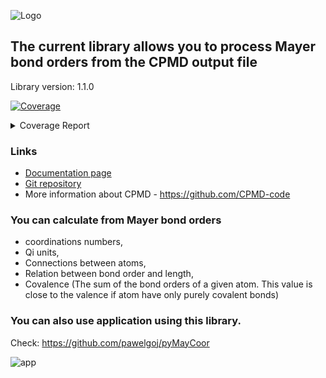 ![Logo](https://pawelgoj.github.io/pyMayCoor/Logo-pyMayCoor.png)

## The current library allows you to process Mayer bond orders from the CPMD output file

Library version: 1.1.0

<!-- Pytest Coverage Comment:Begin -->
<a href="https://github.com/pawelgoj/pyMayCoor/blob/main/README.md"><img alt="Coverage" src="https://img.shields.io/badge/Coverage-93%25-brightgreen.svg" /></a><details><summary>Coverage Report </summary><table><tr><th>File</th><th>Stmts</th><th>Miss</th><th>Cover</th><th>Missing</th></tr><tbody><tr><td colspan="5"><b>main/BondOrderProcessing/bond_order_processing</b></td></tr><tr><td>&nbsp; &nbsp;<a href="https://github.com/pawelgoj/pyMayCoor/blob/main/main/BondOrderProcessing/bond_order_processing/calculations.py">calculations.py</a></td><td>352</td><td>9</td><td>97%</td><td><a href="https://github.com/pawelgoj/pyMayCoor/blob/main/main/BondOrderProcessing/bond_order_processing/calculations.py#L40">40</a>, <a href="https://github.com/pawelgoj/pyMayCoor/blob/main/main/BondOrderProcessing/bond_order_processing/calculations.py#L44">44</a>, <a href="https://github.com/pawelgoj/pyMayCoor/blob/main/main/BondOrderProcessing/bond_order_processing/calculations.py#L51">51</a>, <a href="https://github.com/pawelgoj/pyMayCoor/blob/main/main/BondOrderProcessing/bond_order_processing/calculations.py#L171">171</a>, <a href="https://github.com/pawelgoj/pyMayCoor/blob/main/main/BondOrderProcessing/bond_order_processing/calculations.py#L324">324</a>, <a href="https://github.com/pawelgoj/pyMayCoor/blob/main/main/BondOrderProcessing/bond_order_processing/calculations.py#L505">505</a>, <a href="https://github.com/pawelgoj/pyMayCoor/blob/main/main/BondOrderProcessing/bond_order_processing/calculations.py#L660">660</a>, <a href="https://github.com/pawelgoj/pyMayCoor/blob/main/main/BondOrderProcessing/bond_order_processing/calculations.py#L662-L663">662&ndash;663</a></td></tr><tr><td>&nbsp; &nbsp;<a href="https://github.com/pawelgoj/pyMayCoor/blob/main/main/BondOrderProcessing/bond_order_processing/calculations_for_atoms_lists.py">calculations_for_atoms_lists.py</a></td><td>166</td><td>3</td><td>98%</td><td><a href="https://github.com/pawelgoj/pyMayCoor/blob/main/main/BondOrderProcessing/bond_order_processing/calculations_for_atoms_lists.py#L84-L87">84&ndash;87</a></td></tr><tr><td>&nbsp; &nbsp;<a href="https://github.com/pawelgoj/pyMayCoor/blob/main/main/BondOrderProcessing/bond_order_processing/input_data.py">input_data.py</a></td><td>422</td><td>53</td><td>87%</td><td><a href="https://github.com/pawelgoj/pyMayCoor/blob/main/main/BondOrderProcessing/bond_order_processing/input_data.py#L88-L100">88&ndash;100</a>, <a href="https://github.com/pawelgoj/pyMayCoor/blob/main/main/BondOrderProcessing/bond_order_processing/input_data.py#L122-L155">122&ndash;155</a>, <a href="https://github.com/pawelgoj/pyMayCoor/blob/main/main/BondOrderProcessing/bond_order_processing/input_data.py#L185-L189">185&ndash;189</a>, <a href="https://github.com/pawelgoj/pyMayCoor/blob/main/main/BondOrderProcessing/bond_order_processing/input_data.py#L225">225</a>, <a href="https://github.com/pawelgoj/pyMayCoor/blob/main/main/BondOrderProcessing/bond_order_processing/input_data.py#L234-L238">234&ndash;238</a>, <a href="https://github.com/pawelgoj/pyMayCoor/blob/main/main/BondOrderProcessing/bond_order_processing/input_data.py#L306">306</a>, <a href="https://github.com/pawelgoj/pyMayCoor/blob/main/main/BondOrderProcessing/bond_order_processing/input_data.py#L319-L320">319&ndash;320</a>, <a href="https://github.com/pawelgoj/pyMayCoor/blob/main/main/BondOrderProcessing/bond_order_processing/input_data.py#L379-L383">379&ndash;383</a>, <a href="https://github.com/pawelgoj/pyMayCoor/blob/main/main/BondOrderProcessing/bond_order_processing/input_data.py#L430-L441">430&ndash;441</a>, <a href="https://github.com/pawelgoj/pyMayCoor/blob/main/main/BondOrderProcessing/bond_order_processing/input_data.py#L478-L479">478&ndash;479</a>, <a href="https://github.com/pawelgoj/pyMayCoor/blob/main/main/BondOrderProcessing/bond_order_processing/input_data.py#L485">485</a>, <a href="https://github.com/pawelgoj/pyMayCoor/blob/main/main/BondOrderProcessing/bond_order_processing/input_data.py#L500">500</a>, <a href="https://github.com/pawelgoj/pyMayCoor/blob/main/main/BondOrderProcessing/bond_order_processing/input_data.py#L507">507</a>, <a href="https://github.com/pawelgoj/pyMayCoor/blob/main/main/BondOrderProcessing/bond_order_processing/input_data.py#L664">664</a>, <a href="https://github.com/pawelgoj/pyMayCoor/blob/main/main/BondOrderProcessing/bond_order_processing/input_data.py#L671">671</a>, <a href="https://github.com/pawelgoj/pyMayCoor/blob/main/main/BondOrderProcessing/bond_order_processing/input_data.py#L709">709</a>, <a href="https://github.com/pawelgoj/pyMayCoor/blob/main/main/BondOrderProcessing/bond_order_processing/input_data.py#L738">738</a>, <a href="https://github.com/pawelgoj/pyMayCoor/blob/main/main/BondOrderProcessing/bond_order_processing/input_data.py#L742">742</a>, <a href="https://github.com/pawelgoj/pyMayCoor/blob/main/main/BondOrderProcessing/bond_order_processing/input_data.py#L765">765</a>, <a href="https://github.com/pawelgoj/pyMayCoor/blob/main/main/BondOrderProcessing/bond_order_processing/input_data.py#L772">772</a>, <a href="https://github.com/pawelgoj/pyMayCoor/blob/main/main/BondOrderProcessing/bond_order_processing/input_data.py#L818">818</a>, <a href="https://github.com/pawelgoj/pyMayCoor/blob/main/main/BondOrderProcessing/bond_order_processing/input_data.py#L826">826</a>, <a href="https://github.com/pawelgoj/pyMayCoor/blob/main/main/BondOrderProcessing/bond_order_processing/input_data.py#L872">872</a>, <a href="https://github.com/pawelgoj/pyMayCoor/blob/main/main/BondOrderProcessing/bond_order_processing/input_data.py#L878">878</a>, <a href="https://github.com/pawelgoj/pyMayCoor/blob/main/main/BondOrderProcessing/bond_order_processing/input_data.py#L892">892</a>, <a href="https://github.com/pawelgoj/pyMayCoor/blob/main/main/BondOrderProcessing/bond_order_processing/input_data.py#L943">943</a>, <a href="https://github.com/pawelgoj/pyMayCoor/blob/main/main/BondOrderProcessing/bond_order_processing/input_data.py#L955">955</a></td></tr><tr><td><b>TOTAL</b></td><td><b>941</b></td><td><b>65</b></td><td><b>93%</b></td><td>&nbsp;</td></tr></tbody></table></details>
<!-- Pytest Coverage Comment:End -->

### Links

- [Documentation page](https://pawelgoj.github.io/pyMayCoor/bond_order_processing)
- [Git repository](https://github.com/pawelgoj/pyMayCoor/tree/pypi/main/BondOrderProcessing)
- More information about CPMD - <https://github.com/CPMD-code>

### You can calculate from Mayer bond orders

- coordinations numbers,
- Qi units,
- Connections between atoms,
- Relation between bond order and length,
- Covalence (The sum of the bond orders of a given atom. This  value is close to the valence if atom have only purely covalent bonds)

### You can also use application using this library.

Check: https://github.com/pawelgoj/pyMayCoor

![app](https://pawelgoj.github.io/pyMayCoor/app.png)